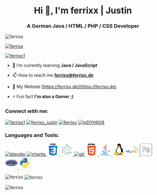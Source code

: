 <!--
**ferrixx/ferrixx** is a ✨ _special_ ✨ repository because its `README.md` (this file) appears on your GitHub profile.

Here are some ideas to get you started:

- 🔭 I’m currently working on ...
- 🌱 I’m currently learning ...
- 👯 I’m looking to collaborate on ...
- 🤔 I’m looking for help with ...
- 💬 Ask me about ...
- 📫 How to reach me: ...
- 😄 Pronouns: ...
- ⚡ Fun fact: ...
-->
<h1 align="center">Hi 👋, I'm ferrixx | Justin</h1>
<h3 align="center">A German Java / HTML / PHP / CSS Developer</h3>

<p align="left"> <img src="https://komarev.com/ghpvc/?username=ferrixx&label=Profile%20views&color=0e75b6&style=flat" alt="ferrixx" /> </p>

<p align="left"> <a href="https://github.com/ryo-ma/github-profile-trophy"><img src="https://github-profile-trophy.vercel.app/?username=ferrixx" alt="ferrixx" /></a> </p>

<p align="left"> <a href="https://twitter.com/ferrixx1" target="blank"><img src="https://img.shields.io/twitter/follow/ferrixx1?logo=twitter&style=for-the-badge" alt="ferrixx1" /></a> </p>

- 🌱 I’m currently learning **Java / JavaScript**

- 📫 How to reach me **ferrixx@ferrixx.de**

- 📄 My Website [https://ferrixx.de](https://ferrixx.de)

- ⚡ Fun fact **I'm also a Gamer ;)**

<h3 align="left">Connect with me:</h3>
<p align="left">
<a href="https://twitter.com/ferrixx1" target="blank"><img align="center" src="https://cdn.jsdelivr.net/npm/simple-icons@3.0.1/icons/twitter.svg" alt="ferrixx1" height="30" width="40" /></a>
<a href="https://instagram.com/ferrixx_justin" target="blank"><img align="center" src="https://cdn.jsdelivr.net/npm/simple-icons@3.0.1/icons/instagram.svg" alt="ferrixx_justin" height="30" width="40" /></a>
<a href="https://www.youtube.com/c/ferrixx" target="blank"><img align="center" src="https://cdn.jsdelivr.net/npm/simple-icons@3.0.1/icons/youtube.svg" alt="ferrixx" height="30" width="40" /></a>
<a href="https://discord.gg/mDYH6G8" target="blank"><img align="center" src="https://cdn.jsdelivr.net/npm/simple-icons@3.0.1/icons/discord.svg" alt="mDYH6G8" height="30" width="40" /></a>
</p>

<h3 align="left">Languages and Tools:</h3>
<p align="left"> <a href="https://www.blender.org/" target="_blank"> <img src="https://download.blender.org/branding/community/blender_community_badge_white.svg" alt="blender" width="40" height="40"/> </a> <a href="https://www.chartjs.org" target="_blank"> <img src="https://www.chartjs.org/media/logo-title.svg" alt="chartjs" width="40" height="40"/> </a> <a href="https://www.w3schools.com/css/" target="_blank"> <img src="https://raw.githubusercontent.com/devicons/devicon/master/icons/css3/css3-original-wordmark.svg" alt="css3" width="40" height="40"/> </a> <a href="https://www.electronjs.org" target="_blank"> <img src="https://raw.githubusercontent.com/devicons/devicon/master/icons/electron/electron-original.svg" alt="electron" width="40" height="40"/> </a> <a href="https://git-scm.com/" target="_blank"> <img src="https://www.vectorlogo.zone/logos/git-scm/git-scm-icon.svg" alt="git" width="40" height="40"/> </a> <a href="https://www.w3.org/html/" target="_blank"> <img src="https://raw.githubusercontent.com/devicons/devicon/master/icons/html5/html5-original-wordmark.svg" alt="html5" width="40" height="40"/> </a> <a href="https://www.java.com" target="_blank"> <img src="https://raw.githubusercontent.com/devicons/devicon/master/icons/java/java-original.svg" alt="java" width="40" height="40"/> </a> <a href="https://www.linux.org/" target="_blank"> <img src="https://raw.githubusercontent.com/devicons/devicon/master/icons/linux/linux-original.svg" alt="linux" width="40" height="40"/> </a> <a href="https://www.mysql.com/" target="_blank"> <img src="https://raw.githubusercontent.com/devicons/devicon/master/icons/mysql/mysql-original-wordmark.svg" alt="mysql" width="40" height="40"/> </a> <a href="https://www.photoshop.com/en" target="_blank"> <img src="https://raw.githubusercontent.com/devicons/devicon/master/icons/photoshop/photoshop-line.svg" alt="photoshop" width="40" height="40"/> </a> <a href="https://www.php.net" target="_blank"> <img src="https://raw.githubusercontent.com/devicons/devicon/master/icons/php/php-original.svg" alt="php" width="40" height="40"/> </a> <a href="https://www.python.org" target="_blank"> <img src="https://raw.githubusercontent.com/devicons/devicon/master/icons/python/python-original.svg" alt="python" width="40" height="40"/> </a> </p>

<p><img align="left" src="https://github-readme-stats.vercel.app/api/top-langs?username=ferrixx&show_icons=true&locale=en&layout=compact" alt="ferrixx" /></p>

<p>&nbsp;<img align="center" src="https://github-readme-stats.vercel.app/api?username=ferrixx&show_icons=true&locale=en" alt="ferrixx" /></p>

<p><img align="center" src="https://github-readme-streak-stats.herokuapp.com/?user=ferrixx&" alt="ferrixx" /></p>
